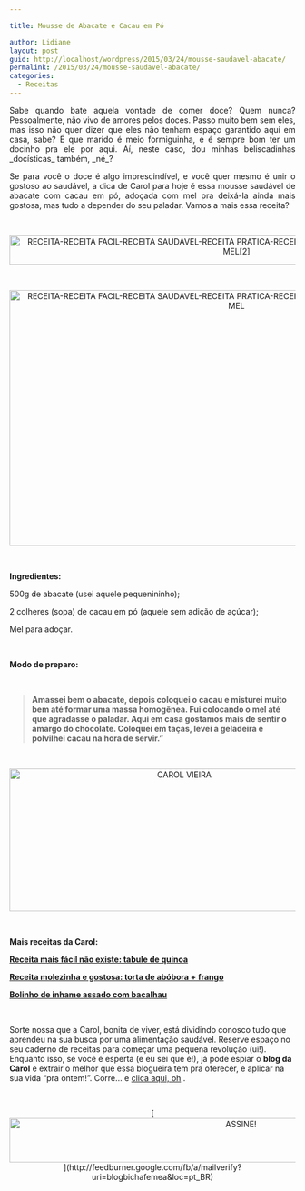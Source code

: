 ```yaml
---

title: Mousse de Abacate e Cacau em Pó

author: Lidiane
layout: post
guid: http://localhost/wordpress/2015/03/24/mousse-saudavel-abacate/
permalink: /2015/03/24/mousse-saudavel-abacate/
categories:
  - Receitas
---
```

<p align="justify">
  Sabe quando bate aquela vontade de comer doce? Quem nunca? Pessoalmente, não vivo de amores pelos doces. Passo muito bem sem eles, mas isso não quer dizer que eles não tenham espaço garantido aqui em casa, sabe? É que marido é meio formiguinha, e é sempre bom ter um docinho pra ele por aqui. Aí, neste caso, dou minhas beliscadinhas _docísticas_ também, _né_?
</p>

<p align="justify">
  Se para você o doce é algo imprescindível, e você quer mesmo é unir o gostoso ao saudável, a dica de Carol para hoje é essa mousse saudável de abacate com cacau em pó, adoçada com mel pra deixá-la ainda mais gostosa, mas tudo a depender do seu paladar. Vamos a mais essa receita?
</p>

&nbsp;

<p align="center">
  <a href="http://www.trololodemulher.com.br/blog/wp-content/uploads/2015/03/RECEITA-RECEITA-FACIL-RECEITA-SAUDAVEL-RECEITA-PRATICA-RECEITA-SIMPLES-MOUSSE-ABACATE-CACAU-MEL2.jpg"><img class="alignnone size-full wp-image-10875" src="http://www.trololodemulher.com.br/blog/wp-content/uploads/2015/03/RECEITA-RECEITA-FACIL-RECEITA-SAUDAVEL-RECEITA-PRATICA-RECEITA-SIMPLES-MOUSSE-ABACATE-CACAU-MEL2.jpg" alt="RECEITA-RECEITA FACIL-RECEITA SAUDAVEL-RECEITA PRATICA-RECEITA SIMPLES-MOUSSE-ABACATE-CACAU-MEL[2]" width="800" height="51" /></a>
</p>

&nbsp;

<p align="center">
  <a href="http://www.trololodemulher.com.br/blog/wp-content/uploads/2015/03/RECEITA-RECEITA-FACIL-RECEITA-SAUDAVEL-RECEITA-PRATICA-RECEITA-SIMPLES-MOUSSE-ABACATE-CACAU-MEL.jpg"><img class="alignnone size-full wp-image-10874" src="http://www.trololodemulher.com.br/blog/wp-content/uploads/2015/03/RECEITA-RECEITA-FACIL-RECEITA-SAUDAVEL-RECEITA-PRATICA-RECEITA-SIMPLES-MOUSSE-ABACATE-CACAU-MEL.jpg" alt="RECEITA-RECEITA FACIL-RECEITA SAUDAVEL-RECEITA PRATICA-RECEITA SIMPLES-MOUSSE-ABACATE-CACAU-MEL" width="800" height="450" /></a>
</p>

&nbsp;

**Ingredientes:**

500g de abacate (usei aquele pequenininho);

2 colheres (sopa) de cacau em pó (aquele sem adição de açúcar);

Mel para adoçar.

&nbsp;

**Modo de preparo:**

&nbsp;

> **Amassei bem o abacate, depois coloquei o cacau e misturei muito bem até formar uma massa homogênea. Fui colocando o mel até que agradasse o paladar. Aqui em casa gostamos mais de sentir o amargo do chocolate. Coloquei em taças, levei a geladeira e polvilhei cacau na hora de servir.”**

&nbsp;

<p align="center">
  <a href="http://www.trololodemulher.com.br/blog/wp-content/uploads/2014/07/CAROL-VIEIRA.png"><img class="alignnone size-full wp-image-10204" src="http://www.trololodemulher.com.br/blog/wp-content/uploads/2014/07/CAROL-VIEIRA.png" alt="CAROL VIEIRA" width="600" height="251" /></a>
</p>

&nbsp;

**Mais receitas da Carol:**

[**Receita mais fácil não existe: tabule de quinoa**](http://www.trololodemulher.com.br/2015/03/10/tabule-de-quinoa/) 

[**Receita molezinha e gostosa: torta de abóbora + frango**](http://www.trololodemulher.com.br/2014/11/05/receita-torta-abobora-frango/) 

[**Bolinho de inhame assado com bacalhau**](http://www.trololodemulher.com.br/2014/11/19/inhame-assado-bacalhau/) 

&nbsp;

Sorte nossa que a Carol, bonita de viver, está dividindo conosco tudo que aprendeu na sua busca por uma alimentação saudável. Reserve espaço no seu caderno de receitas para começar uma pequena revolução (ui!). Enquanto isso, se você é esperta (e eu sei que é!), já pode espiar o **blog da Carol** e extrair o melhor que essa blogueira tem pra oferecer, e aplicar na sua vida “pra ontem!”. Corre… e [clica aqui, oh](http://mundocarolvieira.blogspot.com.br/) .

&nbsp;

<p align="center">
  [<img class="alignnone size-full wp-image-10439" src="http://www.trololodemulher.com.br/blog/wp-content/uploads/2014/09/ASSINE.png" alt="ASSINE!" width="800" height="78" />](http://feedburner.google.com/fb/a/mailverify?uri=blogbichafemea&loc=pt_BR) 
</p>

&nbsp;

&nbsp;